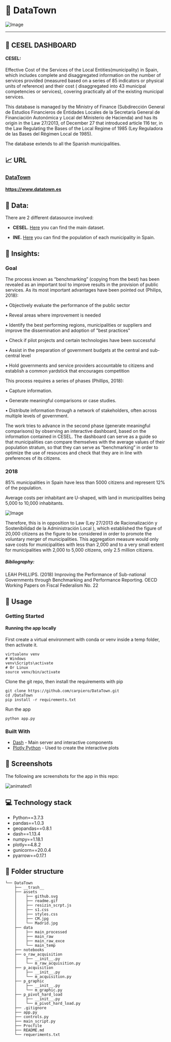 # :house_with_garden: DataTown



![Image](assets/Madrid.jpg)

---



## :loudspeaker: **CESEL DASHBOARD** 

#### CESEL: 
Effective Cost of the Services of the Local Entities(municipality) in Spain, which includes complete and disaggregated information on the number of services provided (measured based on a series of 85 indicators or physical units of reference) and their cost ( disaggregated into 43 municipal competencies or services), covering practically all of the existing municipal services.

This database is managed by the Ministry of Finance (Subdirección General de Estudios Financieros de Entidades Locales de la Secretaría General de Financiación Autonómica y Local del Ministerio de Hacienda) and has its origin in the Law 27/2013, of December 27 that introduced article 116 ter, in the Law Regulating the Bases of the Local Regime of 1985 (Ley Reguladora de las Bases del Régimen Local de 1985).

The database extends to all the Spanish municipalities.


## :chart_with_upwards_trend: **URL** 


### [DataTown](https://www.datatown.es/)  
#### https://www.datatown.es


## :floppy_disk: **Data:**

There are 2 different datasource involved:

- **CESEL.** [Here](https://serviciostelematicosext.hacienda.gob.es/sgcief/Cesel/Consulta/mapa/ConsultaMapa.aspx) you can find the main dataset.

- **INE.** [Here](https://www.ine.es/dynt3/inebase/es/index.htm?padre=517&capsel=525) you can find the population of each municipality in Spain.


## :newspaper: **Insights:**

### Goal

The process known as “benchmarking” (copying from the best) has been revealed as an important tool to improve results in the provision of public services. As its most important advantages have been pointed out (Philips, 2018):

• Objectively evaluate the performance of the public sector

• Reveal areas where improvement is needed

• Identify the best performing regions, municipalities or suppliers and improve the dissemination and adoption of "best practices"

• Check if pilot projects and certain technologies have been successful

• Assist in the preparation of government budgets at the central and sub-central level

• Hold governments and service providers accountable to citizens and establish a common yardstick that encourages competition

This process requires a series of phases (Phillips, 2018):

• Capture information.

• Generate meaningful comparisons or case studies.

• Distribute information through a network of stakeholders, often across multiple levels of government.

The work tries to advance in the second phase (generate meaningful comparisons) by observing an interactive dashboard, based on the information contained in CESEL. The dashboard can serve as a guide so that municipalities can compare themselves with the average values of their population stratum, so that they can serve as “benchmarking” in order to optimize the use of resources and check that they are in line with preferences of its citizens.

### 2018

85% municipalities in Spain have less than 5000 citizens and represent 12% of the population.

Average costs per inhabitant are U-shaped, with land in municipalities being 5,000 to 10,000 inhabitants.

![Image](assets/CM.jpg)

Therefore, this is in opposition to Law (Ley 27/2013 de Racionalización y Sostenibilidad de la Administración Local ), which established the figure of 20,000 citizens as the figure to be considered in order to promote the voluntary merger of municipalities.
This aggregation measure would only save costs for municipalities with less than 2,000 and to a very small extent for municipalities with 2,000 to 5,000 citizens, only 2.5 million citizens.

##### Bibliography:
LEAH PHILLIPS. (2018) Improving the Performance of Sub-national Governments through Benchmarking and Performance Reporting. OECD Working Papers on Fiscal Federalism No. 22

## :see_no_evil: **Usage**

### Getting Started

#### Running the app locally

First create a virtual environment with conda or venv inside a temp folder, then activate it.

```
virtualenv venv
# Windows
venv\Scripts\activate
# Or Linux
source venv/bin/activate
```

Clone the git repo, then install the requirements with pip

```
git clone https://github.com/carpiero/DataTown.git
cd /DataTown
pip install -r requirements.txt
```

Run the app

```
python app.py
```

### Built With

- [Dash](https://dash.plot.ly/) - Main server and interactive components
- [Plotly Python](https://plot.ly/python/) - Used to create the interactive plots


## :art: **Screenshots**

The following are screenshots for the app in this repo:


![animated1](assets/readme.gif)


## :computer: **Technology stack**

- Python==3.7.3
- pandas==1.0.3
- geopandas==0.8.1
- dash==1.13.4
- numpy==1.18.1
- plotly==4.8.2
- gunicorn==20.0.4
- pyarrow==0.17.1


## :file_folder: **Folder structure**
```
└── DataTown
    ├── __trash__
    ├── assets
    │    ├── github.svg
    │    ├── readme.gif
    │    ├── resizin_scrpt.js
    │    ├── s1.css
    │    ├── styles.css
    │    ├── CM.jpg
    │    └── Madrid.jpg
    ├── data
    │    ├── main_processed
    │    ├── main_raw
    │    ├── main_raw_exce
    │    └── main_temp
    ├── notebooks
    ├── o_raw_acquisition
    │    ├── __init__.py
    │    └── m_raw_acquisition.py
    ├── p_acquisition
    │    ├── __init__.py
    │    └── m_acquisition.py
    ├── p_graphic
    │    ├── __init__.py
    │    └── m_graphic.py
    ├── p_pivot_hard_load
    │    ├── __init__.py
    │    └── m_pivot_hard_load.py
    ├── .gitignore
    ├── app.py
    ├── controls.py
    ├── main_script.py
    ├── Procfile
    ├── README.md
    └── requeriments.txt
    
    
```



